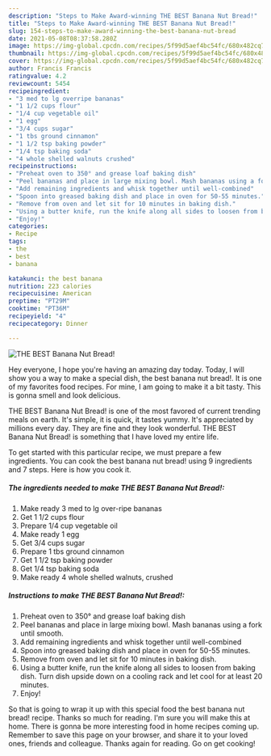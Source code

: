 ```yaml
---
description: "Steps to Make Award-winning THE BEST Banana Nut Bread!"
title: "Steps to Make Award-winning THE BEST Banana Nut Bread!"
slug: 154-steps-to-make-award-winning-the-best-banana-nut-bread
date: 2021-05-08T08:37:58.280Z
image: https://img-global.cpcdn.com/recipes/5f99d5aef4bc54fc/680x482cq70/the-best-banana-nut-bread-recipe-main-photo.jpg
thumbnail: https://img-global.cpcdn.com/recipes/5f99d5aef4bc54fc/680x482cq70/the-best-banana-nut-bread-recipe-main-photo.jpg
cover: https://img-global.cpcdn.com/recipes/5f99d5aef4bc54fc/680x482cq70/the-best-banana-nut-bread-recipe-main-photo.jpg
author: Francis Francis
ratingvalue: 4.2
reviewcount: 5454
recipeingredient:
- "3 med to lg overripe bananas"
- "1 1/2 cups flour"
- "1/4 cup vegetable oil"
- "1 egg"
- "3/4 cups sugar"
- "1 tbs ground cinnamon"
- "1 1/2 tsp baking powder"
- "1/4 tsp baking soda"
- "4 whole shelled walnuts crushed"
recipeinstructions:
- "Preheat oven to 350° and grease loaf baking dish"
- "Peel bananas and place in large mixing bowl. Mash bananas using a fork until smooth."
- "Add remaining ingredients and whisk together until well-combined"
- "Spoon into greased baking dish and place in oven for 50-55 minutes."
- "Remove from oven and let sit for 10 minutes in baking dish."
- "Using a butter knife, run the knife along all sides to loosen from baking dish. Turn dish upside down on a cooling rack and let cool for at least 20 minutes."
- "Enjoy!"
categories:
- Recipe
tags:
- the
- best
- banana

katakunci: the best banana 
nutrition: 223 calories
recipecuisine: American
preptime: "PT29M"
cooktime: "PT36M"
recipeyield: "4"
recipecategory: Dinner

---
```



![THE BEST Banana Nut Bread!](https://img-global.cpcdn.com/recipes/5f99d5aef4bc54fc/680x482cq70/the-best-banana-nut-bread-recipe-main-photo.jpg)

Hey everyone, I hope you're having an amazing day today. Today, I will show you a way to make a special dish, the best banana nut bread!. It is one of my favorites food recipes. For mine, I am going to make it a bit tasty. This is gonna smell and look delicious.

THE BEST Banana Nut Bread! is one of the most favored of current trending meals on earth. It's simple, it is quick, it tastes yummy. It's appreciated by millions every day. They are fine and they look wonderful. THE BEST Banana Nut Bread! is something that I have loved my entire life.




To get started with this particular recipe, we must prepare a few ingredients. You can cook the best banana nut bread! using 9 ingredients and 7 steps. Here is how you cook it.

<!--inarticleads1-->

##### The ingredients needed to make THE BEST Banana Nut Bread!:

1. Make ready 3 med to lg over-ripe bananas
1. Get 1 1/2 cups flour
1. Prepare 1/4 cup vegetable oil
1. Make ready 1 egg
1. Get 3/4 cups sugar
1. Prepare 1 tbs ground cinnamon
1. Get 1 1/2 tsp baking powder
1. Get 1/4 tsp baking soda
1. Make ready 4 whole shelled walnuts, crushed




<!--inarticleads2-->

##### Instructions to make THE BEST Banana Nut Bread!:

1. Preheat oven to 350° and grease loaf baking dish
1. Peel bananas and place in large mixing bowl. Mash bananas using a fork until smooth.
1. Add remaining ingredients and whisk together until well-combined
1. Spoon into greased baking dish and place in oven for 50-55 minutes.
1. Remove from oven and let sit for 10 minutes in baking dish.
1. Using a butter knife, run the knife along all sides to loosen from baking dish. Turn dish upside down on a cooling rack and let cool for at least 20 minutes.
1. Enjoy!




So that is going to wrap it up with this special food the best banana nut bread! recipe. Thanks so much for reading. I'm sure you will make this at home. There is gonna be more interesting food in home recipes coming up. Remember to save this page on your browser, and share it to your loved ones, friends and colleague. Thanks again for reading. Go on get cooking!
